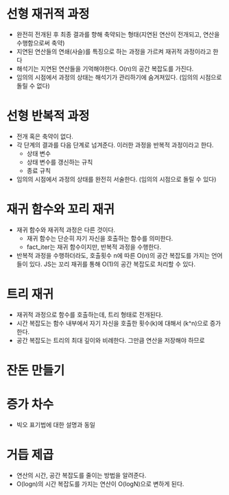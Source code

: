# 선형 재귀적 과정

- 완전히 전개된 후 최종 결과를 향해 축약되는 형태(지연된 연산이 전개되고, 연산을 수행함으로써 축약)
- 지연된 연산들의 연쇄(사슬)를 특징으로 하는 과정을 가르켜 재귀적 과정이라고 한다
- 해석기는 지연된 연산들을 기억해야한다. O(n)의 공간 복잡도를 가진다.
- 임의의 시점에서 과정의 상태는 해석기가 관리하기에 숨겨져있다. (임의의 시점으로 돌릴 수 없다)

# 선형 반복적 과정

- 전개 혹은 축약이 없다.
- 각 단계의 결과를 다음 단계로 넘겨준다. 이러한 과정을 반복적 과정이라고 한다.
  - 상태 변수
  - 상태 변수를 갱신하는 규칙
  - 종료 규칙
- 임의의 시점에서 과정의 상태를 완전히 서술한다. (임의의 시점으로 돌릴 수 있다)

# 재귀 함수와 꼬리 재귀

- 재귀 함수와 재귀적 과정은 다른 것이다.
  - 재귀 함수는 단순히 자기 자신을 호출하는 함수를 의미한다.
  - fact_iter는 재귀 함수이지만, 반복적 과정을 수행한다.
- 반복적 과정을 수행하더라도, 호출횟수 n에 따른 O(n)의 공간 복잡도를 가지는 언어들이 있다. JS는 꼬리 재귀를 통해 O(1)의 공간 복잡도로 처리할 수 있다.

# 트리 재귀

- 재귀적 과정으로 함수를 호출하는데, 트리 형태로 전개된다.
- 시간 복잡도는 함수 내부에서 자기 자신을 호출한 횟수(k)에 대해서 (k^n)으로 증가한다.
- 공간 복잡도는 트리의 최대 깊이와 비례한다. 그만큼 연산을 저장해야 하므로

# 잔돈 만들기

# 증가 차수

- 빅오 표기법에 대한 설명과 동일

# 거듭 제곱

- 연산의 시간, 공간 복잡도를 줄이는 방법을 알려준다.
- O(logn)의 시간 복잡도를 가지는 연산이 O(logN)으로 변하게 된다.
